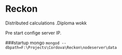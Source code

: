 # Reckon
Distributed calculations .Diploma wokk

Pre start confige server IP.

###startup mongo `mongod --dbpath=F:\Projects\Cordova\Reckon\nodeserver\data`
